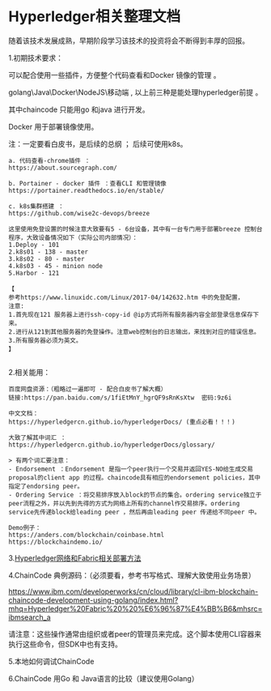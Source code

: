 # Hyperledger相关整理文档 #

随着该技术发展成熟，早期阶段学习该技术的投资将会不断得到丰厚的回报。  

1.初期技术要求：  
  
  可以配合使用一些插件，方便整个代码查看和Docker 镜像的管理 。  

  golang\Java\Docker\NodeJS\移动端 , 以上前三种是能处理hyperledger前提 。  

  其中chaincode 只能用go 和java 进行开发。  
  
  Docker 用于部署镜像使用。  
  
  注：一定要看白皮书，是后续的总纲 ； 后续可使用k8s。  
  ```
  a. 代码查看-chrome插件 ：  
  https://about.sourcegraph.com/  

  b. Portainer - docker 插件 ：查看CLI 和管理镜像  
  https://portainer.readthedocs.io/en/stable/  

  c. k8s集群搭建 ：  
  https://github.com/wise2c-devops/breeze  

  ```  
    这里使用免登设置的时候注意大致要有5 - 6台设备，其中有一台专门用于部署breeze 控制台程序，大致设备情况如下（实际公司内部情况）：  
    1.Deploy - 101  
    2.k8s01 - 138 - master  
    3.k8s02 - 80 - master  
    4.k8s03 - 45 - minion node
    5.Harbor - 121
    
    【
    参考https://www.linuxidc.com/Linux/2017-04/142632.htm 中的免登配置，  
    注意:  
    1.首先现在121 服务器上进行ssh-copy-id @ip方式将所有服务器内容全部登录信息保存下来。
    2.进行从121到其他服务器的免登操作。注意web控制台的日志输出，来找到对应的错误信息。  
    3.所有服务器必须为英文。
    】

  ```

  ```
  
2.相关能用：  

```
百度网盘资源：（粗略过一遍即可 - 配合白皮书了解大概）  
链接:https://pan.baidu.com/s/1fiEtMnY_hgrQF9sRnKsXtw  密码:9z6i

中文文档：  
https://hyperledgercn.github.io/hyperledgerDocs/ (重点必看！！！)

大致了解其中词汇 ：  
https://hyperledgercn.github.io/hyperledgerDocs/glossary/  

> 有两个词汇要注意：
- Endorsement ：Endorsement 是指一个peer执行一个交易并返回YES-NO给生成交易proposal的client app 的过程。chaincode具有相应的endorsement policies，其中指定了endorsing peer。
- Ordering Service ：将交易排序放入block的节点的集合。ordering service独立于peer流程之外，并以先到先得的方式为网络上所有的channel作交易排序。ordering service先传递block给leading peer ，然后再由leading peer 传递给不同peer 中。

Demo例子：  
https://anders.com/blockchain/coinbase.html  
https://blockchaindemo.io/  
```

3.[Hyperledger网络和Fabric相关部署方法](https://github.com/Mileworks/Hyperledger-Fabric-init/tree/master/1.创建Fabric网络)

4.ChainCode 典例源码：（必须要看，参考书写格式、理解大致使用业务场景）  

https://www.ibm.com/developerworks/cn/cloud/library/cl-ibm-blockchain-chaincode-development-using-golang/index.html?mhq=Hyperledger%20Fabric%20%20%E6%96%87%E4%BB%B6&mhsrc=ibmsearch_a

请注意：这些操作通常由组织或者peer的管理员来完成。这个脚本使用CLI容器来执行这些命令，但SDK中也有支持。

5.本地如何调试ChainCode  

6.ChainCode 用Go 和 Java语言的比较（建议使用Golang）  
